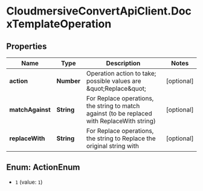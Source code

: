 # CloudmersiveConvertApiClient.DocxTemplateOperation

## Properties
Name | Type | Description | Notes
------------ | ------------- | ------------- | -------------
**action** | **Number** | Operation action to take; possible values are \&quot;Replace\&quot; | [optional] 
**matchAgainst** | **String** | For Replace operations, the string to match against (to be replaced with ReplaceWith string) | [optional] 
**replaceWith** | **String** | For Replace operations, the string to Replace the original string with | [optional] 


<a name="ActionEnum"></a>
## Enum: ActionEnum


* `1` (value: `1`)




